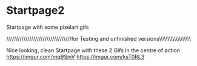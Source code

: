# Startpage2
Startpage with some pixelart gifs

//////////////////////////////////for Testing and unfinished versions\\\\\\\\\\\\\\\\\\\\\\\\\\\\\\\\\\\\\

Nice looking, clean Startpage with these 2 Gifs in the centre of action
https://imgur.com/mq9SinV https://imgur.com/ksT0RL3

